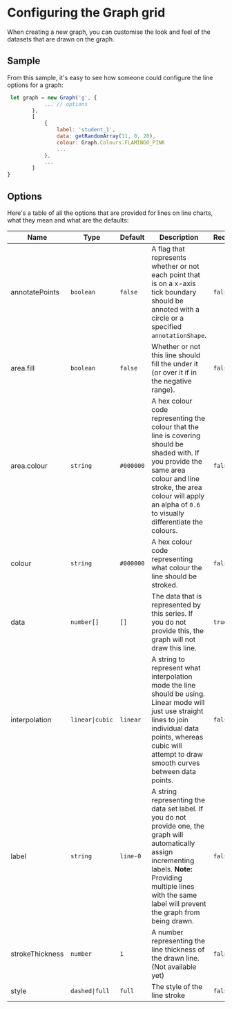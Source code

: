 # Configuring the Graph grid

When creating a new graph, you can customise the look and feel of the datasets that are drawn on 
the graph. 

## Sample

From this sample, it's easy to see how someone could configure the line options for a graph:

```javascript
 let graph = new Graph('g', {
            ... // options
        },
        [
            {
                label: 'student_1',
                data: getRandomArray(11, 0, 20),
                colour: Graph.Colours.FLAMINGO_PINK
                ...
            },
            ...
        ]
}

```

## Options

Here's a table of all the options that are provided for lines on line charts, what they mean and what are the defaults:

| Name            | Type            | Default   | Description                                                                                                                                                                                                                         | Required |
|-----------------|-----------------|-----------|-------------------------------------------------------------------------------------------------------------------------------------------------------------------------------------------------------------------------------------|----------|
| annotatePoints  | `boolean`       | `false`   | A flag that represents whether or not each point that is on a x-axis tick boundary should be annoted with a circle or a specified `annotationShape`.                                                                                | `false`  |
| area.fill       | `boolean`       | `false`   | Whether or not this line should fill the under it (or over it if in the negative range).                                                                                                                                            | `false`  |
| area.colour     | `string`        | `#000000` | A hex colour code representing the colour that the line is covering should be shaded with. If you provide the same area colour and line stroke, the area colour will apply an alpha of `0.6` to visually differentiate the colours. | `false`  |
| colour          | `string`        | `#000000` | A hex colour code representing what colour the line should be stroked.                                                                                                                                                              | `false`  |
| data            | `number[]`      | `[]`      | The data that is represented by this series. If you do not provide this, the graph will not draw this line.                                                                                                                         | `true`   |
| interpolation   | `linear\|cubic` | `linear`  | A string to represent what interpolation mode the line should be using. Linear mode will just use straight lines to join individual data points, whereas cubic will attempt to draw smooth curves between data points.              | `false`  |
| label           | `string`        | `line-0`  | A string representing the data set label. If you do not provide one, the graph will automatically assign incrementing labels. **Note:** Providing multiple lines with the same label will prevent the graph from being drawn.       | `false`  |
| strokeThickness | `number`        | `1`       | A number representing the line thickness of the drawn line. (Not available yet)                                                                                                                                                     | `false`  |
| style           | `dashed\|full`  | `full`    | The style of the line stroke                                                                                                                                                                                                        | `false`  |


